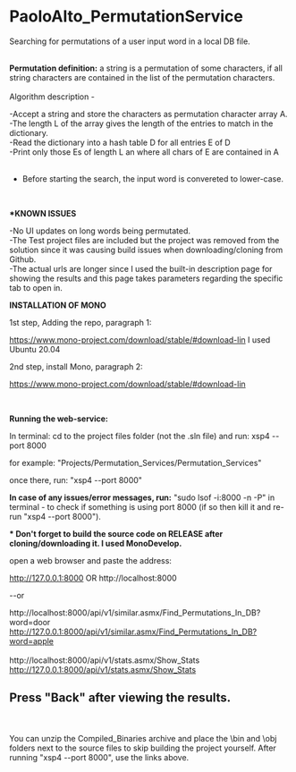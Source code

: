 # PaoloAlto_PermutationService


Searching for permutations of a user input word in a local DB file. 

<br/>
<b>Permutation definition:</b> a string is a permutation of some characters, if all string characters are contained in the list of the permutation characters.

<br/>
<br/>
Algorithm description -
<br/>

-Accept a string and store the characters as permutation character array A.<br/>
-The length L of the array gives the length of the entries to match in the dictionary.<br/>
-Read the dictionary into a hash table D for all entries E of D<br/>
-Print only those Es of length L an where all chars of E are contained in A<br/>
<br/>

* Before starting the search, the input word is convereted to lower-case.

<br/>


<b>*KNOWN ISSUES</b>

-No UI updates on long words being permutated.<br/>
-The Test project files are included but the project was removed from the solution
since it was causing build issues when downloading/cloning from Github.</br>
-The actual urls are longer since I used the built-in description page for showing the results
and this page takes parameters regarding the specific tab to open in.
<br/>



<b>INSTALLATION OF MONO</b>
<br/>

1st step, Adding the repo, paragraph 1:

https://www.mono-project.com/download/stable/#download-lin
I used Ubuntu 20.04

2nd step, install Mono, paragraph 2:

https://www.mono-project.com/download/stable/#download-lin

<br/>

<b>Running the web-service:</b>

In terminal: cd to the project files folder (not the .sln file) and run:
xsp4 --port 8000


for example: "Projects/Permutation_Services/Permutation_Services"


once there, run: "xsp4 --port 8000"

<b>In case of any issues/error messages, run:</b>
"sudo lsof -i:8000 -n -P" in terminal - to check if something is using port 8000
(if so then kill it and re-run "xsp4 --port 8000").


<b>* Don't forget to build the source code on RELEASE after cloning/downloading it. I used
MonoDevelop.</b>


open a web browser and paste the address: 

http://127.0.0.1:8000 OR http://localhost:8000

--or

http://localhost:8000/api/v1/similar.asmx/Find_Permutations_In_DB?word=door
<br/>
http://127.0.0.1:8000/api/v1/similar.asmx/Find_Permutations_In_DB?word=apple
<br/>
<br/>
http://localhost:8000/api/v1/stats.asmx/Show_Stats
<br/>
http://127.0.0.1:8000/api/v1/stats.asmx/Show_Stats
<br/>


<b><h2>Press "Back" after viewing the results.</h2></b>
<br/>
<br/>
You can unzip the Compiled_Binaries archive and place the \bin and \obj folders next to the source files
to skip building the project yourself. After running "xsp4 --port 8000", use the links above.








